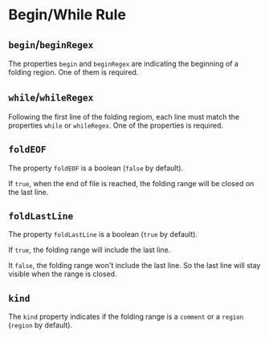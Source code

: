 # Begin/While Rule

## `begin`/`beginRegex`

The properties `begin` and `beginRegex` are indicating the beginning of a folding region. One of them is required.

## `while`/`whileRegex`

Following the first line of the folding regiom, each line must match the properties `while` or `whileRegex`. One of the properties is required.

## `foldEOF`

The property `foldEOF` is a boolean (`false` by default).

If `true`, when the end of file is reached, the folding range will be closed on the last line.

## `foldLastLine`

The property `foldLastLine` is a boolean (`true` by default).

If `true`, the folding range will include the last line.

It `false`, the folding range won't include the last line. So the last line will stay visible when the range is closed.

## `kind`

The `kind` property indicates if the folding range is a `comment` or a `region` (`region` by default).
